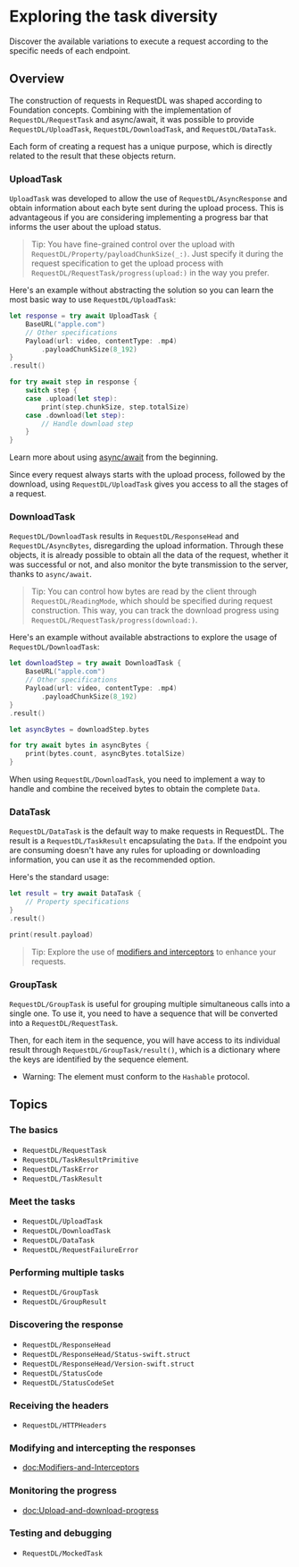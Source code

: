 # Exploring the task diversity

Discover the available variations to execute a request according to the specific needs of each endpoint.

## Overview

The construction of requests in RequestDL was shaped according to Foundation concepts. Combining with the implementation of ``RequestDL/RequestTask`` and async/await, it was possible to provide ``RequestDL/UploadTask``, ``RequestDL/DownloadTask``, and ``RequestDL/DataTask``.

Each form of creating a request has a unique purpose, which is directly related to the result that these objects return.

### UploadTask

`UploadTask` was developed to allow the use of ``RequestDL/AsyncResponse`` and obtain information about each byte sent during the upload process. This is advantageous if you are considering implementing a progress bar that informs the user about the upload status.

> Tip: You have fine-grained control over the upload with ``RequestDL/Property/payloadChunkSize(_:)``. Just specify it during the request specification to get the upload process with ``RequestDL/RequestTask/progress(upload:)`` in the way you prefer.

Here's an example without abstracting the solution so you can learn the most basic way to use ``RequestDL/UploadTask``:

```swift
let response = try await UploadTask {
    BaseURL("apple.com")
    // Other specifications
    Payload(url: video, contentType: .mp4)
        .payloadChunkSize(8_192)
}
.result()

for try await step in response {
    switch step {
    case .upload(let step):
        print(step.chunkSize, step.totalSize)
    case .download(let step):
        // Handle download step
    }
}
```

Learn more about using [async/await](<doc:Swift-concurrency>) from the beginning.

Since every request always starts with the upload process, followed by the download, using ``RequestDL/UploadTask`` gives you access to all the stages of a request.

### DownloadTask

``RequestDL/DownloadTask`` results in ``RequestDL/ResponseHead`` and ``RequestDL/AsyncBytes``, disregarding the upload information. Through these objects, it is already possible to obtain all the data of the request, whether it was successful or not, and also monitor the byte transmission to the server, thanks to `async/await`.

> Tip: You can control how bytes are read by the client through ``RequestDL/ReadingMode``, which should be specified during request construction. This way, you can track the download progress using ``RequestDL/RequestTask/progress(download:)``.

Here's an example without available abstractions to explore the usage of ``RequestDL/DownloadTask``:

```swift
let downloadStep = try await DownloadTask {
    BaseURL("apple.com")
    // Other specifications
    Payload(url: video, contentType: .mp4)
        .payloadChunkSize(8_192)
}
.result()

let asyncBytes = downloadStep.bytes

for try await bytes in asyncBytes {
    print(bytes.count, asyncBytes.totalSize)
}
```

When using ``RequestDL/DownloadTask``, you need to implement a way to handle and combine the received bytes to obtain the complete `Data`.

### DataTask

``RequestDL/DataTask`` is the default way to make requests in RequestDL. The result is a ``RequestDL/TaskResult`` encapsulating the `Data`. If the endpoint you are consuming doesn't have any rules for uploading or downloading information, you can use it as the recommended option.

Here's the standard usage:

```swift
let result = try await DataTask {
    // Property specifications
}
.result()

print(result.payload)
```

> Tip: Explore the use of [modifiers and interceptors](<doc:Modifiers-and-Interceptors>) to enhance your requests.

### GroupTask

``RequestDL/GroupTask`` is useful for grouping multiple simultaneous calls into a single one. To use it, you need to have a sequence that will be converted into a ``RequestDL/RequestTask``.

Then, for each item in the sequence, you will have access to its individual result through ``RequestDL/GroupTask/result()``, which is a dictionary where the keys are identified by the sequence element.

- Warning: The element must conform to the `Hashable` protocol.

## Topics

### The basics

- ``RequestDL/RequestTask``
- ``RequestDL/TaskResultPrimitive``
- ``RequestDL/TaskError``
- ``RequestDL/TaskResult``

### Meet the tasks

- ``RequestDL/UploadTask``
- ``RequestDL/DownloadTask``
- ``RequestDL/DataTask``
- ``RequestDL/RequestFailureError``

### Performing multiple tasks

- ``RequestDL/GroupTask``
- ``RequestDL/GroupResult``

### Discovering the response

- ``RequestDL/ResponseHead``
- ``RequestDL/ResponseHead/Status-swift.struct``
- ``RequestDL/ResponseHead/Version-swift.struct``
- ``RequestDL/StatusCode``
- ``RequestDL/StatusCodeSet``

### Receiving the headers

- ``RequestDL/HTTPHeaders``

### Modifying and intercepting the responses 

- <doc:Modifiers-and-Interceptors>

### Monitoring the progress

- <doc:Upload-and-download-progress>

### Testing and debugging

- ``RequestDL/MockedTask``
